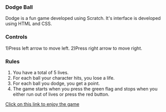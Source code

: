 ### Dodge Ball
Dodge is a fun game developed using Scratch. It's interface is developed using HTML and CSS.

### Controls
 1)Press left arrow to move left.
 2)Press right arrow to move right.

### Rules
1) You have a total of 5 lives. 
2)  For each ball your character hits, you lose a life.
3) For each ball you dodge, you get a point.
4) The game starts when you press the green flag and stops when you either run out of lives or press the red button.



[Click on this link to enjoy the game]( https://surajchavan19.github.io/Dodge_Ball/)
